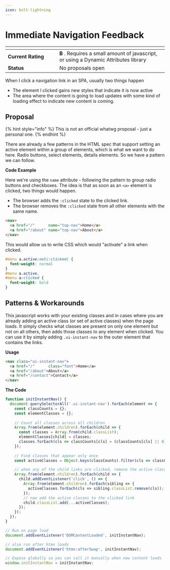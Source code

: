 ```yaml
---
icon: bolt-lightning
---
```


# Immediate Navigation Feedback

<table data-header-hidden><thead><tr><th width="147.0625"></th><th></th></tr></thead><tbody><tr><td><strong>Current Rating</strong></td><td><strong>B</strong> . Requires a small amount of javascript, or using a Dynamic Attributes library</td></tr><tr><td><strong>Status</strong></td><td>No proposals open</td></tr></tbody></table>

When I click a navigation link in an SPA, usually two things happen

* The element I clicked gains new styles that indicate it is now active
* The area where the content is going to load updates with some kind of loading effect to indicate new content is coming.&#x20;



## Proposal

{% hint style="info" %}
This is not an official whatwg proposal - just a personal one.
{% endhint %}

There are already a few patterns in the HTML spec that support setting an active element within a group of elements, which is what we want to do here. Radio buttons, select elements, details elements. So we have a pattern we can follow.

**Code Example**

Here we're using the `name` attribute - following the pattern to group radio buttons and checkboxes. The idea is that as soon as an `<a>` element is clicked, two things would happen.

* The browser adds the `:clicked` state to the clicked link.
* The browser removes the `:clicked` state from all other elements with the same name.

```html
<nav>
  <a href="/"      name="top-nav">Home</a>
  <a href="/about" name="top-nav">About</a>
</nav>
```

This would allow us to write CSS which would "activate" a link when clicked.

```css
#menu a.active:not(:clicked) {
  font-weight: normal
}
#menu a.active, 
#menu a:clicked {
  font-weight: bold 
}
```



## Patterns & Workarounds

This javascript works with your existing classes and in cases where you are already adding an active class (or set of active classes) when the page loads. It simply checks what classes are present on only one element but not on all others, then adds those classes to any element when clicked. You can use it by simply adding `.ui-instant-nav` to the outer element that contains the links.

**Usage**

```html
<nav class="ui-instant-nav">
  <a href="/"      class="font">Home</a>
  <a href="/about">About</a>
  <a href="/contact">Contact</a>
</nav>
```

**The Code**

```javascript
function initInstantNav() {
  document.querySelectorAll('.ui-instant-nav').forEach(element => {
    const classCounts = {};
    const elementClasses = {};
    
    // Count all classes across all children
    Array.from(element.children).forEach(child => {
      const classes = Array.from(child.classList);
      elementClasses[child] = classes;
      classes.forEach(cls => classCounts[cls] = (classCounts[cls] || 0) + 1);
    });
    
    // Find classes that appear only once
    const activeClasses = Object.keys(classCounts).filter(cls => classCounts[cls] === 1);

    // when any of the child links are clicked, remove the active classes from ALL child links
    Array.from(element.children).forEach(child => {
      child.addEventListener('click', () => {
        Array.from(element.children).forEach(sibling => {
          activeClasses.forEach(cls => sibling.classList.remove(cls));
        });
        // now add the active classes to the clicked link
        child.classList.add(...activeClasses);
      });
    });
  });
}

// Run on page load
document.addEventListener('DOMContentLoaded', initInstantNav);

// also run after htmx loads
document.addEventListener('htmx:afterSwap', initInstantNav);

// Expose globally so you can call it manually when new content loads
window.initInstantNav = initInstantNav;
```
